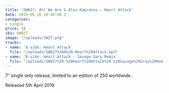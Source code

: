 ```yaml
---
title: 'SW027: All We Are & Alex Kapranos – Heart Attack'
date: 2019-06-26 10:40:00 Z
categories:
- single
price: 10
sku: SW027
image: "/uploads/SW27.png"
tracks:
- name: 'A side: Heart Attack'
  file: "/uploads/SW027%20A%20-Heart%20Attack.mp3"
- name: 'B side: Heart Attack - Savage Gary Remix'
  file: "/uploads/SW027%20-%20Heart%20Attack%20-%20Savage%20Gray%20Remix.mp3"
---
```


7″ single only release, limited to an edition of 250 worldwide.

Released 5th April 2019